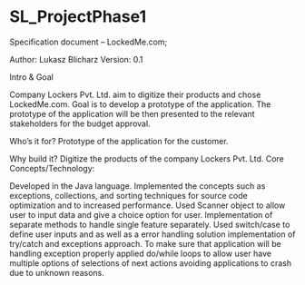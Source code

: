 # SL_ProjectPhase1

Specification document – LockedMe.com; 

Author: Lukasz Blicharz
Version: 0.1

Intro & Goal 

Company Lockers Pvt. Ltd. aim to digitize their products and chose LockedMe.com. Goal is to develop a prototype of the application. The prototype of the application will be then presented to the relevant stakeholders for the budget approval. 

Who’s it for?
Prototype of the application for the customer.

Why build it? 
Digitize the products of the company Lockers Pvt. Ltd.
Core Concepts/Technology: 

Developed in the Java language. Implemented the concepts such as exceptions, collections, and sorting techniques for source code optimization and to increased performance. Used Scanner object to allow user to input data and give a choice option for user. Implementation of separate methods to handle single feature separately. Used switch/case to define user inputs and as well as a error handling solution implementation of try/catch and exceptions approach. To make sure that application will be handling exception properly applied do/while loops to allow user have multiple options of selections of next actions avoiding applications to crash due to unknown reasons.
